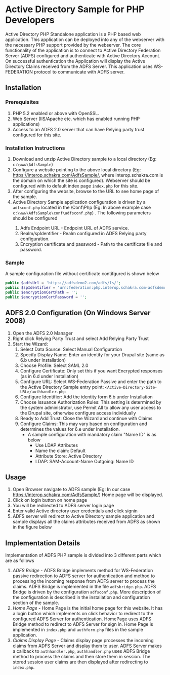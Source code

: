 # Active Directory Sample for PHP Developers

Active Directory PHP Standalone application is a PHP based web application. This application can be deployed into any of the webserver with the necessary PHP support provided by the webserver. The core functionality of the application is to connect to Active Directory Federation Server (ADFS) configured and authenticate with Active Directory Account. On successful authentication the Application will display the Active Directory Claims received from the ADFS Server. This application uses WS-FEDERATION protocol to communicate with ADFS server.


## Installation

### Prerequisites

1. PHP 5.2 enabled or above with OpenSSL.
2. Web Server (IIS/Apache etc. which has enabled running PHP applications)
3. Access to an ADFS 2.0 server that can have Relying party trust configured for this site.

### Installation Instructions

1. Download and unzip Active Directory sample to a local directory (Eg: `c:\www\AdfsSample`)
2. Configure a website pointing to the above local directory (Eg: https://interop.schakra.com/AdfsSample/, where interop.schakra.com is the domain on which the site is configured). Webserver should be configured with to default index page `index.php` for this site.
3. After configuring the website, browse to the URL to see home page of the sample.
4. Active Directory Sample application configuration is driven by a `adfsconf.php` located in the <InstallationBaseDir>\Conf\Php (Eg: In above example case `c:\www\AdfsSample\conf\adfsconf.php`) .
The following parameters should be configured 
    1. Adfs Endpoint URL - Endpoint URL of ADFS service.
    2. Realm/spIdentifier - Realm configured in ADFS Relying party configuration.
    3. Encryption certificate and password - Path to the certificate file and password.

### Sample

A sample configuration file without certificate contifgured is shown below

```php
public $adfsUrl = 'https://adfsdemo2.com/adfs/ls/';    
public $spIdentifier = 'urn:federation:php.interop.schakra.com-adfsdemo';    
public $encryptionCertPath = '';
public $encryptionCertPassword = '';   
```


## ADFS 2.0 Configuration (On Windows Server 2008)

1. Open the ADFS 2.0 Manager
2. Right click Relying Party Trust and select Add Relying Party Trust
3. Start the Wizard:
    1. Select Data Source: Select Manual Configuration
    2. Specify Display Name: Enter an identity for your Drupal site (same as
       6.b under Installation)
    3. Choose Profile: Select SAML 2.0
    4. Configure Certificate: Only set this if you want Encrypted responses (as
       in 6.d under Installation)
    5. Configure URL: Select WS-Federation Passive and enter the path to the
       Active Directory Sample entry point: `<Active-Directory-Site-URL>/authhandler.php`
    6. Configure Identifier: Add the identity form 6.b under Installation
    7. Choose Issuance Authorization Rules: This setting is determined by the
       system administrator, use Permit All to allow any user access to the
       Drupal site, otherwise configure access individually
    8. Ready to Add Trust: Close the Wizard and continue with Claims
    9. Configure Claims:  This may vary based on configuration and determines
       the values for 6.e under Installation.
        * A sample configuration with mandatory claim "Name ID" is as below
             * Use LDAP Attributes
             * Name the claim: Default
             * Attribute Store: Active Directory
             * LDAP: SAM-Account-Name    Outgoing: Name ID


## Usage

1. Open Browser navigate to ADFS sample (Eg: In our case https://interop.schakra.com/AdfsSample/) Home page will be displayed.
2. Click on login button on home page
3. You will be redirected to ADFS server login page
4. Enter valid Active directory user credentials and click signin
5. ADFS server will redirect to Active Directory sample application and sample displays all the claims attributes received from ADFS as shown in the figure below


## Implementation Details

Implementation of ADFS PHP sample is divided into 3 different parts which are as follows
1. *ADFS Bridge* - ADFS Bridge implements method for WS-Federation passive redirection to ADFS server for authentication and method to processing the incoming response from ADFS server to process the claims. ADFS Bridge is implemented in the file `adfsbridge.php`.  ADFS Bridge is driven by the configuration `adfsconf.php`. More description of the configuration is described in the installation and configuration section of the sample. 
2. *Home Page* - Home Page is the initial home page for this website. It has a login button which implements on click behavior to redirect to the configured ADFS Server for authentication. HomePage uses ADFS Bridge method to redirect to ADFS Server for sign in. Home Page is implemented in `index.php` and `authform.php` files in the sample application.
3. *Claims Display Page* - Claims display page processes the incoming claims from ADFS Server and display them to user. ADFS Server makes a callback to `authhandler.php`, `authhandler.php` uses ADFS Bridge method to process the claims and then store them in session. The stored session user claims are then displayed after redirecting to `index.php`.

